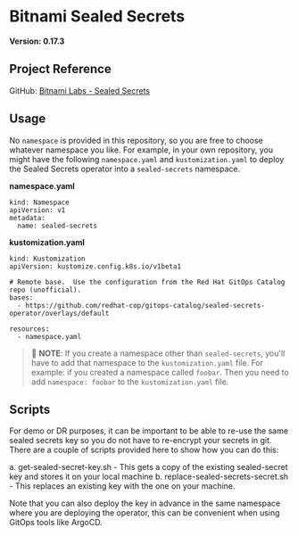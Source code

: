 # Bitnami Sealed Secrets

**Version: 0.17.3**

## Project Reference

GitHub: [Bitnami Labs - Sealed Secrets](https://github.com/bitnami-labs/sealed-secrets)

## Usage

No `namespace` is provided in this repository, so you are free to choose whatever namespace you like.  For example, in your own repository, you might have the following `namespace.yaml` and `kustomization.yaml` to deploy the Sealed Secrets operator into a `sealed-secrets` namespace.

**namespace.yaml**
```
kind: Namespace
apiVersion: v1
metadata:
  name: sealed-secrets
```

**kustomization.yaml**
```
kind: Kustomization
apiVersion: kustomize.config.k8s.io/v1beta1

# Remote base.  Use the configuration from the Red Hat GitOps Catalog repo (unofficial).
bases:
  - https://github.com/redhat-cop/gitops-catalog/sealed-secrets-operator/overlays/default

resources:
  - namespace.yaml
```

> :rotating_light: **NOTE**: If you create a namespace other than `sealed-secrets`, you'll have to add that namespace to the `kustomization.yaml` file. For example: if you created a namespace called `foobar`. Then you need to add `namespace: foobar` to the `kustomization.yaml` file.

## Scripts

For demo or DR purposes, it can be important to be able to re-use the same sealed secrets key so you do not have to re-encrypt your secrets in git. There are a couple of scripts provided here to show how you can do this:

a. get-sealed-secret-key.sh - This gets a copy of the existing sealed-secret key and stores it on your local machine
b. replace-sealed-secrets-secret.sh - This replaces an existing key with the one on your machine.

Note that you can also deploy the key in advance in the same namespace where you are deploying the operator, this can be convenient when using GitOps tools like ArgoCD.

